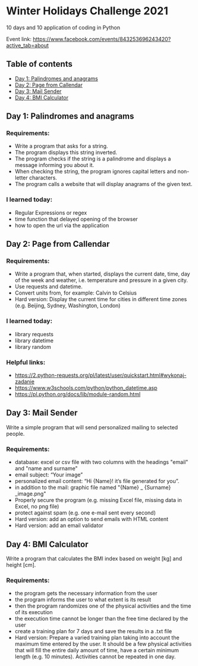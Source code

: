 # Winter Holidays Challenge 2021
10 days and 10 application of coding in Python

Event link: https://www.facebook.com/events/843253696243420?active_tab=about

## Table of contents

* [Day 1: Palindromes and anagrams](https://github.com/demensiss/winter-holidays-challenge/blob/master/README.md#day-1-palindromes-and-anagrams)
* [Day 2: Page from Callendar](https://github.com/demensiss/winter-holidays-challenge/blob/master/README.md#day-2-page-from-callendar)
* [Day 3: Mail Sender](https://github.com/demensiss/winter-holidays-challenge#day-3-mail-sender)
* [Day 4: BMI Calculator](https://github.com/demensiss/winter-holidays-challenge#day-4-bmi-calculator)

## Day 1: Palindromes and anagrams

### Requirements:

* Write a program that asks for a string.
* The program displays this string inverted.
* The program checks if the string is a palindrome and displays a message informing you about it.
* When checking the string, the program ignores capital letters and non-letter characters.
* The program calls a website that will display anagrams of the given text.

### I learned today:

* Regular Expressions or regex
* time function that delayed opening of the browser
* how to open the url via the application

## Day 2: Page from Callendar

### Requirements:

* Write a program that, when started, displays the current date, time, day of the week and weather, i.e. temperature and pressure in a given city.
* Use requests and datetime.
* Convert units from, for example: Calvin to Celsius
* Hard version: Display the current time for cities in different time zones (e.g. Beijing, Sydney, Washington, London)

### I learned today:

* library requests
* library datetime
* library random

### Helpful links:

* https://2.python-requests.org/pl/latest/user/quickstart.html#wykonaj-zadanie
* https://www.w3schools.com/python/python_datetime.asp
* https://pl.python.org/docs/lib/module-random.html

## Day 3: Mail Sender

Write a simple program that will send personalized mailing to selected people.

### Requirements:

* database: excel or csv file with two columns with the headings "email" and "name and surname"
* email subject: “Your image”
* personalized email content: “Hi {Name}! it’s file generated for you”.
* in addition to the mail: graphic file named "{Name} _ {Surname} _image.png"
* Properly secure the program (e.g. missing Excel file, missing data in Excel, no png file)
* protect against spam (e.g. one e-mail sent every second)
* Hard version: add an option to send emails with HTML content
* Hard version: add an email validator

## Day 4: BMI Calculator

Write a program that calculates the BMI index based on weight [kg] and height [cm].

### Requirements:

* the program gets the necessary information from the user
* the program informs the user to what extent is its result
* then the program randomizes one of the physical activities and the time of its execution
* the execution time cannot be longer than the free time declared by the user
* create a training plan for 7 days and save the results in a .txt file
* Hard version: Prepare a varied training plan taking into account the maximum time entered by the user. It should be a few physical activities that will fill the entire daily amount of time, have a certain minimum length (e.g. 10 minutes). Activities cannot be repeated in one day.
